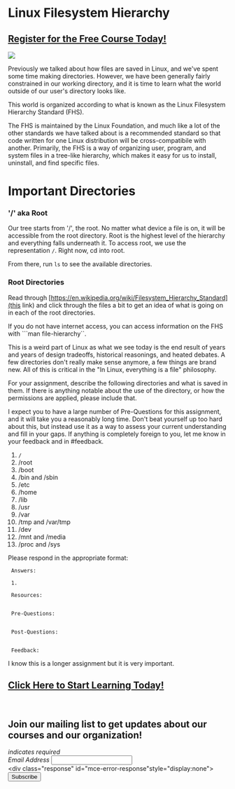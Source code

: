 # Linux Filesystem Hierarchy
##  [Register for the Free Course Today!](https://roppers.thinkific.com/courses/computing-fundamentals)
[<img src="https://imgs.xkcd.com/comics/porn_folder.png">](https://xkcd.com/981/)

Previously we talked about how files are saved in Linux, and we've spent some time making directories. However, we have been generally fairly constrained in our working directory, and it is time to learn what the world outside of our user's directory looks like. 

This world is organized according to what is known as the Linux Filesystem Hierarchy Standard (FHS). 

The FHS is maintained by the Linux Foundation, and much like a lot of the other standards we have talked about is a recommended standard so that code written for one Linux distribution will be cross-compatibile with another. Primarily, the FHS is a way of organizing user, program, and system files in a tree-like hierarchy, which makes it easy for us to install, uninstall, and find specific files. 

# Important Directories

### '/' aka Root 

Our tree starts from '/', the root. No matter what device a file is on, it will be accessible from the root directory. Root is the highest level of the hierarchy and everything falls underneath it. To access root, we use the representation ```/```. Right now, cd into root. 

From there, run ```ls``` to see the available directories. 

### Root Directories 

Read through [https://en.wikipedia.org/wiki/Filesystem_Hierarchy_Standard](this link) and click through the files a bit to get an idea of what is going on in each of the root directories. 

If you do not have internet access, you can access information on the FHS with ```man file-hierarchy``. 

This is a weird part of Linux as what we see today is the end result of years and years of design tradeoffs, historical reasonings, and heated debates. A few directories don't really make sense anymore, a few things are brand new. All of this is critical in the "In Linux, everything is a file" philosophy. 

For your assignment, describe the following directories and what is saved in them. If there is anything notable about the use of the directory, or how the permissions are applied, please include that. 

I expect you to have a large number of Pre-Questions for this assignment, and it will take you a reasonably long time. Don't beat yourself up too hard about this, but instead use it as a way to assess your current understanding and fill in your gaps. If anything is completely foreign to you, let me know in your feedback and in #feedback.

1.  ```/```
2. /root
3. /boot
4. /bin and /sbin
6. /etc
7. /home
8.  /lib
9. /usr 
10.  /var
11. /tmp and /var/tmp
12.  /dev
13. /mnt and /media
14. /proc and /sys

Please respond in the appropriate format:

```
 Answers:

 1.

 Resources:
 

 Pre-Questions:


 Post-Questions:


 Feedback:

```

I know this is a longer assignment but it is very important. 

##  [Click Here to Start Learning Today!](https://roppers.thinkific.com/courses/computing-fundamentals)
<br><div id="mc_embed_signup"><form action="https://gmail.us5.list-manage.com/subscribe/post?u=4d03cc5db483966f7e0fe17cc&amp;id=8d9620c4b7" method="post" id="mc-embedded-subscribe-form" name="mc-embedded-subscribe-form" class="validate" target="_blank" novalidate>  <div id="mc_embed_signup_scroll"><h2>Join our mailing list to get updates about our courses and our organization!</h2><div class="indicates-required"><span class="asterisk">*</span> indicates required</div><div class="mc-field-group">	<label for="mce-EMAIL">Email Address  <span class="asterisk">*</span></label>	<input type="email" value="" name="EMAIL" class="required email" id="mce-EMAIL"></div>	<div id="mce-responses" class="clear">		<div class="response" id="mce-error-response"style="display:none"></div>		<div class="response" id="mce-success-response" style="display:none"></div>	</div>    <!-- real people should not fill this in and expect good things - do not remove this or risk form bot signups-->    <div style="position: absolute; left: -5000px;" aria-hidden="true"><input type="text" name="b_4d03cc5db483966f7e0fe17cc_8d9620c4b7" tabindex="-1" value=""></div>    <div class="clear"><input type="submit" value="Subscribe" name="subscribe" id="mc-embedded-subscribe" class="button"></div>    </div></form></div><script type="text/javascript" src="//s3.amazonaws.com/downloads.mailchimp.com/js/mc-validate.js"></script><script type="text/javascript">(function($) {window.fnames = new Array(); window.ftypes = newArray();fnames[0]="EMAIL";ftypes[0]="email";}(jQuery));var $mcj = jQuery.noConflict(true);</script><!--End mc_embed_signup-->